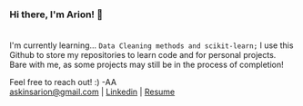 ### Hi there, I'm Arion! 👋<br><br>

I'm currently learning... `Data Cleaning methods and scikit-learn;`
I use this Github to store my repositories to learn code and for personal projects.<br>
Bare with me, as some projects may still be in the process of completion!<br>


Feel free to reach out! :) -AA  <br>
askinsarion@gmail.com |
[Linkedin](https://www.linkedin.com/in/arionaskins2021/) | [Resume](https://go.umd.edu/arion_askins_resume)
